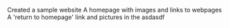 Created a sample website 
A homepage with images and links to webpages
A 'return to homepage' link and pictures in the asdasdf